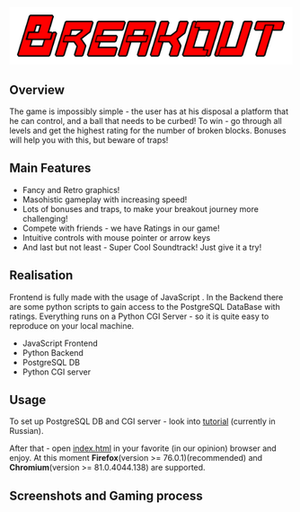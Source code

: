 ![logo](https://github.com/MeneTelk0/Breakout/blob/master/Images/logo.png)

## Overview
The game is impossibly simple - the user has at his disposal a platform that he can control, and a ball that needs to be curbed!  To win - go through all levels and get the highest rating for the number of broken blocks.  Bonuses will help you with this, but beware of traps!

## Main Features
- Fancy and Retro graphics!
- Masohistic gameplay with increasing speed!
- Lots of bonuses and traps, to make your breakout journey more challenging!
- Compete with friends - we have Ratings in our game!
- Intuitive controls with mouse pointer or arrow keys
- And last but not least - Super Cool Soundtrack! Just give it a try!

## Realisation

Frontend is fully made with the usage of JavaScript . In the Backend there are some python scripts to gain access to the PostgreSQL DataBase with ratings. Everything runs on a Python CGI Server - so it is quite easy to reproduce on your local machine.

- JavaScript Frontend
- Python Backend
- PostgreSQL DB
- Python CGI server

## Usage 

To set up PostgreSQL DB and CGI server - look into [tutorial](https://github.com/MeneTelk0/Breakout/blob/master/tutorial_postgres.pdf) (currently in Russian).

After that - open [index.html](https://github.com/MeneTelk0/Breakout/blob/master/index.html) in your favorite (in our opinion) browser and enjoy.
At this moment **Firefox**(version >= 76.0.1)(recommended) and **Chromium**(version >= 81.0.4044.138) are supported.  

## Screenshots and Gaming process

